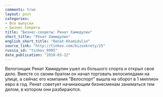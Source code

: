 ```yaml
---
comments: true
layout: post
categories:
- Все выпуски
- Бизнес Секреты
title: "Бизнес-секреты: Ренат Хамидулин"
short_title: "Ренат Хамидулин"
english_short_title: "Renat-Khamidulin"
source_link: "http://tinkov.com/bizsekrety/25"
russia_id: "tinkov_9995"
date_publication: "2010-03-22"
---
```

Велогонщик Ренат Хамидулин ушел из большого спорта и открыл свое дело. Вместе со своим братом он начал торговать велосипедами на улице, а сейчас его компания "Велоспорт" вышла на оборот в 1 миллион евро в год. Ренат советует начинающим бизнесменам заниматься тем делом, в котором они разбираются.
